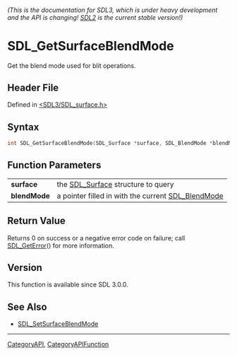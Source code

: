 ###### (This is the documentation for SDL3, which is under heavy development and the API is changing! [SDL2](https://wiki.libsdl.org/SDL2/) is the current stable version!)
# SDL_GetSurfaceBlendMode

Get the blend mode used for blit operations.

## Header File

Defined in [<SDL3/SDL_surface.h>](https://github.com/libsdl-org/SDL/blob/main/include/SDL3/SDL_surface.h)

## Syntax

```c
int SDL_GetSurfaceBlendMode(SDL_Surface *surface, SDL_BlendMode *blendMode);

```

## Function Parameters

|                   |                                                                     |
| ----------------- | ------------------------------------------------------------------- |
| **surface**       | the [SDL_Surface](SDL_Surface) structure to query                   |
| **blendMode**     | a pointer filled in with the current [SDL_BlendMode](SDL_BlendMode) |

## Return Value

Returns 0 on success or a negative error code on failure; call
[SDL_GetError](SDL_GetError)() for more information.

## Version

This function is available since SDL 3.0.0.

## See Also

* [SDL_SetSurfaceBlendMode](SDL_SetSurfaceBlendMode)

----
[CategoryAPI](CategoryAPI), [CategoryAPIFunction](CategoryAPIFunction)

